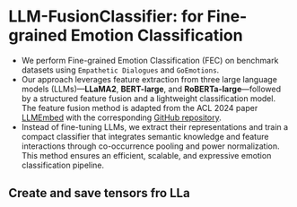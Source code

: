 # LLM-FusionClassifier: for Fine-grained Emotion Classification
- We perform Fine-grained Emotion Classification (FEC) on benchmark datasets using `Empathetic Dialogues` and `GoEmotions`.
- Our approach leverages feature extraction from three large language models (LLMs)—**LLaMA2**, **BERT-large**, and **RoBERTa-large**—followed by a structured feature fusion and a lightweight classification model.  The feature fusion method is adapted from the ACL 2024 paper [LLMEmbed](https://aclanthology.org/2024.acl-long.433/) with the corresponding [GitHub repository](https://github.com/ChunLiu-cs/LLMEmbed-ACL2024).
- Instead of fine-tuning LLMs, we extract their representations and train a compact classifier that integrates semantic knowledge and feature interactions through co-occurrence pooling and power normalization. This method ensures an efficient, scalable, and expressive emotion classification pipeline.

## Create and save tensors fro LLa
